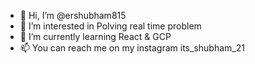 - 👋 Hi, I’m @ershubham815
- 👀 I’m interested in Polving real time problem
- 🌱 I’m currently learning React & GCP
- 📫 You can reach me on my instagram its_shubham_21

<!---
ershubham815/ershubham815 is a ✨ special ✨ repository because its `README.md` (this file) appears on your GitHub profile.
You can click the Preview link to take a look at your changes.
--->
